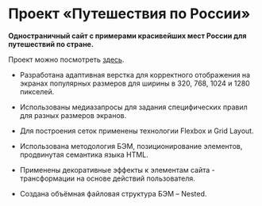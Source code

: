 # Проект «Путешествия по России»

**Одностраничный сайт с примерами красивейших мест России для путешествий по стране.**

Проект можно посмотреть [здесь](https://samedova77.github.io/russian-travel/).

- Разработана адаптивная верстка для корректного отображения на экранах популярных размеров для ширины в 320, 768, 1024 и 1280 пикселей.

- Использованы медиазапросы для задания специфических правил для разных размеров экранов.

- Для построения сеток применены технологии Flexbox и Grid Layout.

- Использована методология БЭМ, позиционирование элементов, продвинутая семантика языка HTML.

- Применены декоративные эффекты к элементам сайта - трансформации на основе действий пользователя.

- Создана объёмная файловая структура БЭМ – Nested.
